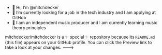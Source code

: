 - 👋 Hi, I’m @mitchdecker
- 👀 I’m currently looking for a job in the tech industry and I am applying at GitHub
- 🌱 I am an independent music producer and I am currently learning music theory principles

mitchdecker/mitchdecker is a ✨ special ✨ repository because its `README.md` (this file) appears on your GitHub profile.
You can click the Preview link to take a look at your changes.
--->
